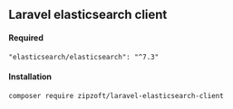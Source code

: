 ## Laravel elasticsearch client

#### Required
```
"elasticsearch/elasticsearch": "^7.3"
```

#### Installation
```
composer require zipzoft/laravel-elasticsearch-client
```
